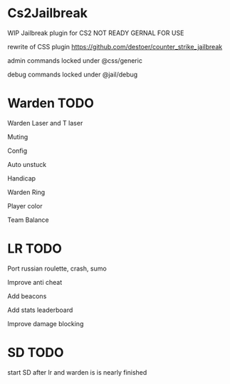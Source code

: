 # Cs2Jailbreak
WIP Jailbreak plugin for CS2 NOT READY GERNAL FOR USE 

rewrite of CSS plugin https://github.com/destoer/counter_strike_jailbreak 

admin commands locked under @css/generic 

debug commands locked under @jail/debug


# Warden TODO
Warden Laser and T laser 

Muting 

Config 

Auto unstuck 

Handicap 

Warden Ring 

Player color 

Team Balance 


# LR TODO
Port russian roulette, crash, sumo 

Improve anti cheat

Add beacons 

Add stats leaderboard 

Improve damage blocking 

# SD TODO
start SD after lr and warden is is nearly finished 

